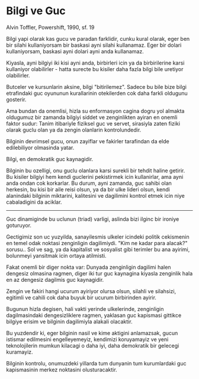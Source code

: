 # Bilgi ve Guc

Alvin Toffler, Powershift, 1990, sf. 19

Bilgi yapi olarak kas gucu ve paradan farklidir, cunku kural olarak, eger ben bir silahi kullaniyorsam bir baskasi ayni silahi kullanamaz. Eger bir dolari kullaniyorsam, baskasi ayni dolari ayni anda kullanamaz.

Kiyasla, ayni bilgiyi iki kisi ayni anda, birbirleri icin ya da birbirilerine karsi kullaniyor olabilirler - hatta surecte bu kisiler daha fazla bilgi bile uretiyor olabilirler.

Butceler ve kursunlarin aksine, bilgi "bitirilemez". Sadece bu bile bize bilgi etrafindaki guc oyununun kurallarinin otekilerden cok daha farkli oldugunu gosterir.

Ama bundan da onemlisi, hizla su enformasyon cagina dogru yol almakta oldugumuz bir zamanda bilgiyi siddet ve zenginlikten ayiran en onemli faktor sudur: Tanim itibariyle fiziksel guc ve servet, sirasiyla zaten fiziki olarak guclu olan ya da zengin olanlarin kontrolundedir.

Bilginin devrimsel gucu, onun zayiflar ve fakirler tarafindan da elde edilebiliyor olmasinda yatar.

Bilgi, en demokratik guc kaynagidir.

Bilginin bu ozelligi, onu guclu olanlara karsi surekli bir tehdit haline getirir. Bu kisiler bilgiyi hem kendi guclerini pekistirmek icin kullanirlar, ama ayni anda ondan cok korkarlar. Bu durum, ayni zamanda, guc sahibi olan herkesin, bu kisi bir aile reisi olsun, ya da bir ulke lideri olsun, kendi alanindaki bilginin miktarini, kalitesini ve dagilimini kontrol etmek icin niye cabaladigini da aciklar.

* * *

Guc dinamiginde bu uclunun (triad) varligi, aslinda bizi ilginc bir ironiye goturuyor.

Gectigimiz son uc yuzyilda, sanayilesmis ulkeler icindeki politik cekismenin en temel odak noktasi zenginligin dagilimiydi. "Kim ne kadar para alacak?" sorusu.. Sol ve sag, ya da kapitalist ve sosyalist gibi terimler bu ana ayirimi, bolunmeyi yansitmak icin ortaya atilmisti.

Fakat onemli bir diger nokta var: Dunyada zenginligin dagilimi halen dengesiz olmasina ragmen, diger iki tur guc kaynagina kiyasla zenginlik hala en az dengesiz dagilmis guc kaynagidir.

Zengin ve fakiri hangi ucurum ayiriyor olursa olsun, silahli ve silahsizi, egitimli ve cahili cok daha buyuk bir ucurum birbirinden ayirir.

Bugunun hizla degisen, hali vakti yerinde ulkelerinde, zenginligin dagilmasindaki dengesizliklere ragmen, yaklasan guc kapismasi gittikce bilgiye erisim ve bilginin dagilimiyla alakali olacaktir.

Bu yuzdendir ki, eger bilginin nasil ve kime aktigini anlamazsak, gucun istismar edilmesini engelleyemeyiz, kendimizi koruyamayiz ve yeni teknolojilerin mumkun kilacagi o daha iyi, daha demokratik bir gelecegi kuramayiz.

Bilginin kontrolu, onumuzdeki yillarda tum dunyanin tum kurumlardaki guc kapismasinin merkez noktasini olusturacaktir.



